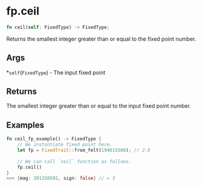 # fp.ceil

```rust
fn ceil(self: FixedType) -> FixedType;
```

Returns the smallest integer greater than or equal to the fixed point number.

## Args

*`self`(`FixedType`) - The input fixed point

## Returns

The smallest integer greater than or equal to the input fixed point number.

## Examples

```rust
fn ceil_fp_example() -> FixedType {
    // We instantiate fixed point here.
    let fp = FixedTrait::from_felt(194615506); // 2.9
    
    // We can call `ceil` function as follows.
    fp.ceil()
}
>>> {mag: 201326592, sign: false} // = 3
```
